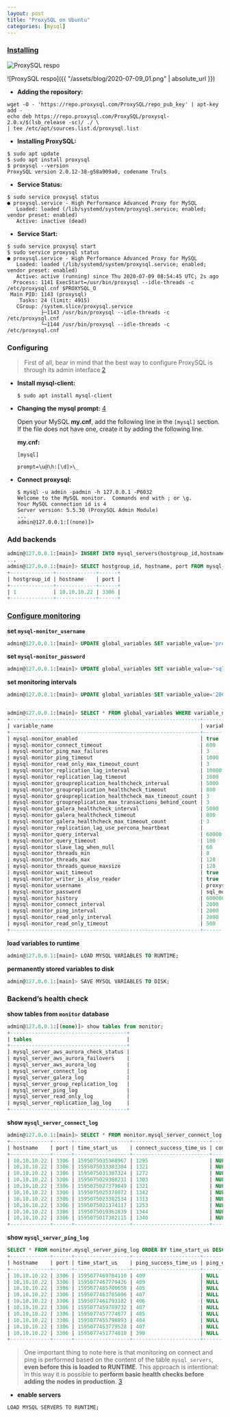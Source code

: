 ```yaml
---
layout: post
title: "ProxySQL on Ubuntu"
categories: [mysql]
---
```

### [Installing][1]


![ProxySQL respo ](/assets/blog/2020-07-09_01.png)

![ProxySQL respo]({{ "/assets/blog/2020-07-09_01.png" | absolute_url }})


* **Adding the repository:**
```shell
wget -O - 'https://repo.proxysql.com/ProxySQL/repo_pub_key' | apt-key add -
echo deb https://repo.proxysql.com/ProxySQL/proxysql-2.0.x/$(lsb_release -sc)/ ./ \
| tee /etc/apt/sources.list.d/proxysql.list
```

* **Installing ProxySQL:**
```shell
$ sudo apt update
$ sudo apt install proxysql
$ proxysql --version
ProxySQL version 2.0.12-38-g58a909a0, codename Truls
```

* **Service Status:**
```shell
$ sudo service proxysql status
● proxysql.service - High Performance Advanced Proxy for MySQL
   Loaded: loaded (/lib/systemd/system/proxysql.service; enabled; vendor preset: enabled)
   Active: inactive (dead)   
```
* **Service Start:**
```shell
$ sudo service proxysql start
$ sudo service proxysql status
● proxysql.service - High Performance Advanced Proxy for MySQL
   Loaded: loaded (/lib/systemd/system/proxysql.service; enabled; vendor preset: enabled)
   Active: active (running) since Thu 2020-07-09 08:54:45 UTC; 2s ago
  Process: 1141 ExecStart=/usr/bin/proxysql --idle-threads -c /etc/proxysql.cnf $PROXYSQL_O
 Main PID: 1143 (proxysql)
    Tasks: 24 (limit: 4915)
   CGroup: /system.slice/proxysql.service
           ├─1143 /usr/bin/proxysql --idle-threads -c /etc/proxysql.cnf
           └─1144 /usr/bin/proxysql --idle-threads -c /etc/proxysql.cnf
```

### Configuring
> First of all, bear in mind that the best way to configure ProxySQL is through its admin interface [2][2]

* **Install mysql-client:**
  ```shell
  $ sudo apt install mysql-client
  ```   

* **Changing the mysql prompt:** [4][4]

  Open your MySQL **my.cnf**, add the following line in the `[mysql]` section. If the file does not have one, create it by adding the following line.

  **my.cnf:**
  ```
  [mysql]

  prompt=\u@\h:[\d]>\_
  ```

* **Connect proxysql:**
  ```shell
  $ mysql -u admin -padmin -h 127.0.0.1 -P6032
  Welcome to the MySQL monitor.  Commands end with ; or \g.
  Your MySQL connection id is 4
  Server version: 5.5.30 (ProxySQL Admin Module)
  ...
  admin@127.0.0.1:[(none)]>
  ```

### Add backends

```sql
admin@127.0.0.1:[main]> INSERT INTO mysql_servers(hostgroup_id,hostname,port) VALUES (1,'10.10.10.22',3306);
...
admin@127.0.0.1:[main]> SELECT hostgroup_id, hostname, port FROM mysql_servers;
+--------------+-------------+------+
| hostgroup_id | hostname    | port |
+--------------+-------------+------+
| 1            | 10.10.10.22 | 3306 |
+--------------+-------------+------+
```

### [Configure monitoring][3]
**set `mysql-monitor_username`**
```sql
admin@127.0.0.1:[main]> UPDATE global_variables SET variable_value='proxysql_monitor' WHERE variable_name='mysql-monitor_username';
```

**set `mysql-monitor_password`**
```sql
admin@127.0.0.1:[main]> UPDATE global_variables SET variable_value='sql_mon1t0r' WHERE variable_name='mysql-monitor_password';
```

**set monitoring intervals**
```sql
admin@127.0.0.1:[main]> UPDATE global_variables SET variable_value='2000' WHERE variable_name IN ('mysql-monitor_connect_interval','mysql-monitor_ping_interval','mysql-monitor_read_only_interval');


admin@127.0.0.1:[main]> SELECT * FROM global_variables WHERE variable_name LIKE 'mysql-monitor_%';
+--------------------------------------------------------------+------------------+
| variable_name                                                | variable_value   |
+--------------------------------------------------------------+------------------+
| mysql-monitor_enabled                                        | true             |
| mysql-monitor_connect_timeout                                | 600              |
| mysql-monitor_ping_max_failures                              | 3                |
| mysql-monitor_ping_timeout                                   | 1000             |
| mysql-monitor_read_only_max_timeout_count                    | 3                |
| mysql-monitor_replication_lag_interval                       | 10000            |
| mysql-monitor_replication_lag_timeout                        | 1000             |
| mysql-monitor_groupreplication_healthcheck_interval          | 5000             |
| mysql-monitor_groupreplication_healthcheck_timeout           | 800              |
| mysql-monitor_groupreplication_healthcheck_max_timeout_count | 3                |
| mysql-monitor_groupreplication_max_transactions_behind_count | 3                |
| mysql-monitor_galera_healthcheck_interval                    | 5000             |
| mysql-monitor_galera_healthcheck_timeout                     | 800              |
| mysql-monitor_galera_healthcheck_max_timeout_count           | 3                |
| mysql-monitor_replication_lag_use_percona_heartbeat          |                  |
| mysql-monitor_query_interval                                 | 60000            |
| mysql-monitor_query_timeout                                  | 100              |
| mysql-monitor_slave_lag_when_null                            | 60               |
| mysql-monitor_threads_min                                    | 8                |
| mysql-monitor_threads_max                                    | 128              |
| mysql-monitor_threads_queue_maxsize                          | 128              |
| mysql-monitor_wait_timeout                                   | true             |
| mysql-monitor_writer_is_also_reader                          | true             |
| mysql-monitor_username                                       | proxysql_monitor |
| mysql-monitor_password                                       | sql_mon1t0r      |
| mysql-monitor_history                                        | 600000           |
| mysql-monitor_connect_interval                               | 2000             |
| mysql-monitor_ping_interval                                  | 2000             |
| mysql-monitor_read_only_interval                             | 2000             |
| mysql-monitor_read_only_timeout                              | 500              |
+--------------------------------------------------------------+------------------+
```

**load variables to runtime**
```sql
admin@127.0.0.1:[main]> LOAD MYSQL VARIABLES TO RUNTIME;
```

**permanently stored variables to disk**
```sql
admin@127.0.0.1:[main]> SAVE MYSQL VARIABLES TO DISK;
```

### Backend’s health check

**show tables from `monitor` database**
```sql
admin@127.0.0.1:[(none)]> show tables from monitor;
+--------------------------------------+
| tables                               |
+--------------------------------------+
| mysql_server_aws_aurora_check_status |
| mysql_server_aws_aurora_failovers    |
| mysql_server_aws_aurora_log          |
| mysql_server_connect_log             |
| mysql_server_galera_log              |
| mysql_server_group_replication_log   |
| mysql_server_ping_log                |
| mysql_server_read_only_log           |
| mysql_server_replication_lag_log     |
+--------------------------------------+
```


**show `mysql_server_connect_log`**
```sql
admin@127.0.0.1:[main]> SELECT * FROM monitor.mysql_server_connect_log ORDER BY time_start_us DESC LIMIT 10;
+-------------+------+------------------+-------------------------+---------------+
| hostname    | port | time_start_us    | connect_success_time_us | connect_error |
+-------------+------+------------------+-------------------------+---------------+
| 10.10.10.22 | 3306 | 1595075035388967 | 1295                    | NULL          |
| 10.10.10.22 | 3306 | 1595075033383304 | 1321                    | NULL          |
| 10.10.10.22 | 3306 | 1595075031387324 | 1272                    | NULL          |
| 10.10.10.22 | 3306 | 1595075029388231 | 1303                    | NULL          |
| 10.10.10.22 | 3306 | 1595075027379849 | 1321                    | NULL          |
| 10.10.10.22 | 3306 | 1595075025378072 | 1342                    | NULL          |
| 10.10.10.22 | 3306 | 1595075023382534 | 1313                    | NULL          |
| 10.10.10.22 | 3306 | 1595075021374117 | 1253                    | NULL          |
| 10.10.10.22 | 3306 | 1595075019361839 | 1344                    | NULL          |
| 10.10.10.22 | 3306 | 1595075017382115 | 1340                    | NULL          |
+-------------+------+------------------+-------------------------+---------------+
```
**show `mysql_server_ping_log`**
```sql
SELECT * FROM monitor.mysql_server_ping_log ORDER BY time_start_us DESC LIMIT 10;
+-------------+------+------------------+----------------------+------------+
| hostname    | port | time_start_us    | ping_success_time_us | ping_error |
+-------------+------+------------------+----------------------+------------+
| 10.10.10.22 | 3306 | 1595077469784110 | 409                  | NULL       |
| 10.10.10.22 | 3306 | 1595077467779426 | 409                  | NULL       |
| 10.10.10.22 | 3306 | 1595077465780658 | 405                  | NULL       |
| 10.10.10.22 | 3306 | 1595077463785096 | 407                  | NULL       |
| 10.10.10.22 | 3306 | 1595077461793182 | 406                  | NULL       |
| 10.10.10.22 | 3306 | 1595077459789732 | 407                  | NULL       |
| 10.10.10.22 | 3306 | 1595077457774877 | 405                  | NULL       |
| 10.10.10.22 | 3306 | 1595077455798893 | 404                  | NULL       |
| 10.10.10.22 | 3306 | 1595077453779528 | 407                  | NULL       |
| 10.10.10.22 | 3306 | 1595077451774810 | 398                  | NULL       |
+-------------+------+------------------+----------------------+------------+

```
> One important thing to note here is that monitoring on connect and ping is performed based on the content of the table `mysql_servers`, **even before this is loaded to RUNTIME**. This approach is intentional: in this way it is possible to **perform basic health checks before adding the nodes in production**. [3][3]

* **enable servers**
```
LOAD MYSQL SERVERS TO RUNTIME;
```


[1]: https://proxysql.com/documentation/installing-proxysql/ "Installing ProxySQL"

[2]: https://proxysql.com/documentation/getting-started/ "Getting started"

[3]: https://proxysql.com/documentation/ProxySQL-Configuration/ "configure ProxySQL"

[4]: https://www.codediesel.com/mysql/changing-mysql-clients-default-prompt/ "Changing MySQL Prompt"

